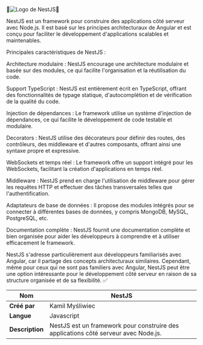 🚨![Logo de NestJS](https://nestjs.com/logo-small.ede75a6b.svg)🚨

NestJS est un framework pour construire des applications côté serveur avec Node.js. Il est basé sur les principes architecturaux de Angular et est conçu pour faciliter le développement d'applications scalables et maintenables.

Principales caractéristiques de NestJS :

Architecture modulaire : NestJS encourage une architecture modulaire et basée sur des modules, ce qui facilite l'organisation et la réutilisation du code.

Support TypeScript : NestJS est entièrement écrit en TypeScript, offrant des fonctionnalités de typage statique, d'autocomplétion et de vérification de la qualité du code.

Injection de dépendances : Le framework utilise un système d'injection de dépendances, ce qui facilite le développement de code testable et modulaire.

Decorators : NestJS utilise des décorateurs pour définir des routes, des contrôleurs, des middleware et d'autres composants, offrant ainsi une syntaxe propre et expressive.

WebSockets et temps réel : Le framework offre un support intégré pour les WebSockets, facilitant la création d'applications en temps réel.

Middleware : NestJS prend en charge l'utilisation de middleware pour gérer les requêtes HTTP et effectuer des tâches transversales telles que l'authentification.

Adaptateurs de base de données : Il propose des modules intégrés pour se connecter à différentes bases de données, y compris MongoDB, MySQL, PostgreSQL, etc.

Documentation complète : NestJS fournit une documentation complète et bien organisée pour aider les développeurs à comprendre et à utiliser efficacement le framework.

NestJS s'adresse particulièrement aux développeurs familiarisés avec Angular, car il partage des concepts architecturaux similaires. Cependant, même pour ceux qui ne sont pas familiers avec Angular, NestJS peut être une option intéressante pour le développement côté serveur en raison de sa structure organisée et de sa flexibilité. :white_check_mark:


| **Nom**  | NestJS  |
|---|---|
| **Créé par**  |  Kamil Myśliwiec |
| **Langue**  |  Javascript |
| **Description**  |  NestJS est un framework pour construire des applications côté serveur avec Node.js.  |